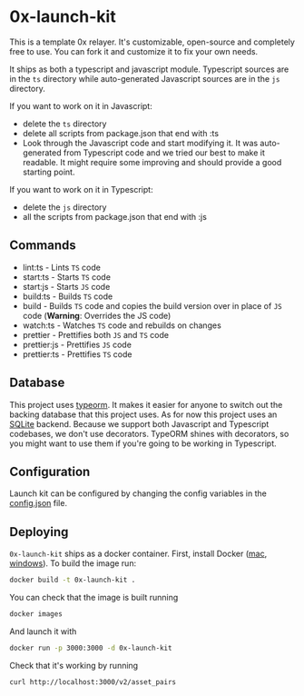 # 0x-launch-kit

This is a template 0x relayer. It's customizable, open-source and completely free to use. You can fork it and customize it to fix your own needs.

It ships as both a typescript and javascript module. Typescript sources are in the `ts` directory while auto-generated Javascript sources are in the `js` directory.

If you want to work on it in Javascript:

-   delete the `ts` directory
-   delete all scripts from package.json that end with :ts
-   Look through the Javascript code and start modifying it. It was auto-generated from Typescript code and we tried our best to make it readable. It might require some improving and should provide a good starting point.

If you want to work on it in Typescript:

-   delete the `js` directory
-   all the scripts from package.json that end with :js

## Commands

-   lint:ts - Lints `TS` code
-   start:ts - Starts `TS` code
-   start:js - Starts `JS` code
-   build:ts - Builds `TS` code
-   build - Builds `TS` code and copies the build version over in place of `JS` code (**Warning**: Overrides the JS code)
-   watch:ts - Watches `TS` code and rebuilds on changes
-   prettier - Prettifies both `JS` and `TS` code
-   prettier:js - Prettifies `JS` code
-   prettier:ts - Prettifies `TS` code

## Database

This project uses [typeorm](https://github.com/typeorm/typeorm). It makes it easier for anyone to switch out the backing database that this project uses. As for now this project uses an [SQLite](https://sqlite.org/docs.html) backend. Because we support both Javascript and Typescript codebases, we don't use decorators. TypeORM shines with decorators, so you might want to use them if you're going to be working in Typescript.

## Configuration

Launch kit can be configured by changing the config variables in the [config.json](config.json) file.

## Deploying

`0x-launch-kit` ships as a docker container. First, install Docker ([mac](https://docs.docker.com/docker-for-mac/install/), [windows](https://docs.docker.com/docker-for-windows/install/)). To build the image run:

```sh
docker build -t 0x-launch-kit .
```

You can check that the image is built running

```sh
docker images
```

And launch it with

```sh
docker run -p 3000:3000 -d 0x-launch-kit
```

Check that it's working by running

```
curl http://localhost:3000/v2/asset_pairs
```

